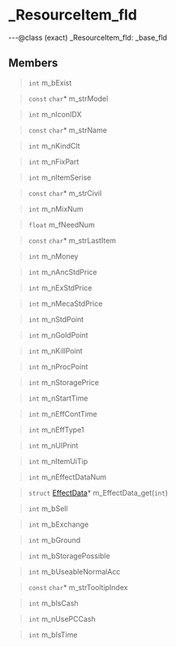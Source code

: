 # _ResourceItem_fld

---@class (exact) _ResourceItem_fld: _base_fld
 
## Members
 
> `int` m_bExist
 
> `const` `char`* m_strModel
 
> `int` m_nIconIDX
 
> `const` `char`* m_strName
 
> `int` m_nKindClt
 
> `int` m_nFixPart
 
> `int` m_nItemSerise
 
> `const` `char`* m_strCivil
 
> `int` m_nMixNum
 
> `float` m_fNeedNum
 
> `const` `char`* m_strLastItem
 
> `int` m_nMoney
 
> `int` m_nAncStdPrice
 
> `int` m_nExStdPrice
 
> `int` m_nMecaStdPrice
 
> `int` m_nStdPoint
 
> `int` m_nGoldPoint
 
> `int` m_nKillPoint
 
> `int` m_nProcPoint
 
> `int` m_nStoragePrice
 
> `int` m_nStartTime
 
> `int` m_nEffContTime
 
> `int` m_nEffType1
 
> `int` m_nUIPrint
 
> `int` m_nItemUiTip
 
> `int` m_nEffectDataNum
 
> `struct` [EffectData](lua/classes/EffectData.md)* m_EffectData_get(`int`)
 
> `int` m_bSell
 
> `int` m_bExchange
 
> `int` m_bGround
 
> `int` m_bStoragePossible
 
> `int` m_bUseableNormalAcc
 
> `const` `char`* m_strTooltipIndex
 
> `int` m_bIsCash
 
> `int` m_nUsePCCash
 
> `int` m_bIsTime
 
